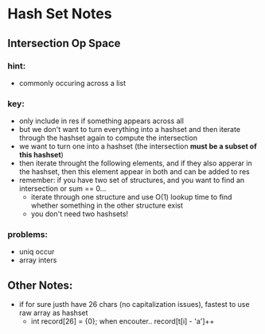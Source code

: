 # Hash Set Notes

## Intersection Op Space
### hint:
* commonly occuring across a list
### key:
* only include in res if something appears across all
* but we don't want to turn everything into a hashset and then iterate through the hashset again to compute the intersection
* we want to turn one into a hashset (the intersection **must be a subset of this hashset**)
* then iterate throught the following elements, and if they also apperar in the hashset, then this element appear in both and can be added to res
* remember: if you have two set of structures, and you want to find an intersection or sum == 0...
  * iterate through one structure and use O(1) lookup time to find whether something in the other structure exist
  * you don't need two hashsets!  
### problems:
  * uniq occur
  * array inters
 
## Other Notes:
* if for sure justh have 26 chars (no capitalization issues), fastest to use raw array as hashset
  * int record[26] = {0}; when encouter.. record[t[i] - 'a']++
  
